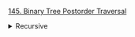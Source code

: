 [145. Binary Tree Postorder Traversal ](https://leetcode.com/problems/binary-tree-postorder-traversal/)


<details>
<summary> Recursive </summary>

```cpp
class Solution {
  public:
  vector<int> ans;
  void postOrder(TreeNode* root) {
    if (root == nullptr) return; 
    postOrder(root -> left); 
    postOrder(root -> right);
    ans.push_back(root -> val);
  }
  vector<int> postorderTraversal(TreeNode* root) {
    postOrder(root);
    return ans;

  }
};
```
</details>
